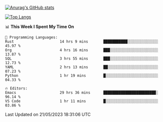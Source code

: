 [![Anurag's GitHub stats](https://github-readme-stats.vercel.app/api?username=wugouzi&count_private=true)](https://github.com/anuraghazra/github-readme-stats)

[![Top Langs](https://github-readme-stats.vercel.app/api/top-langs/?username=wugouzi&layout=compact&count_private=true&hide=html)](https://github.com/anuraghazra/github-readme-stats)

<!--START_SECTION:waka-->
📊 **This Week I Spent My Time On** 

```text
💬 Programming Languages: 
Rust                     14 hrs 9 mins       ███████████░░░░░░░░░░░░░░   45.97 % 
Org                      4 hrs 16 mins       ███░░░░░░░░░░░░░░░░░░░░░░   13.87 % 
SQL                      3 hrs 55 mins       ███░░░░░░░░░░░░░░░░░░░░░░   12.73 % 
YAML                     2 hrs 13 mins       ██░░░░░░░░░░░░░░░░░░░░░░░   07.23 % 
Python                   1 hr 19 mins        █░░░░░░░░░░░░░░░░░░░░░░░░   04.33 % 

🔥 Editors: 
Emacs                    29 hrs 36 mins      ████████████████████████░   96.14 % 
VS Code                  1 hr 11 mins        █░░░░░░░░░░░░░░░░░░░░░░░░   03.86 % 
```


 Last Updated on 21/05/2023 18:31:06 UTC
<!--END_SECTION:waka-->

<!--
**wugouzi/wugouzi** is a ✨ _special_ ✨ repository because its `README.md` (this file) appears on your GitHub profile.

Here are some ideas to get you started:

- 🔭 I’m currently working on ...
- 🌱 I’m currently learning ...
- 👯 I’m looking to collaborate on ...
- 🤔 I’m looking for help with ...
- 💬 Ask me about ...
- 📫 How to reach me: ...
- 😄 Pronouns: ...
- ⚡ Fun fact: ...
-->
